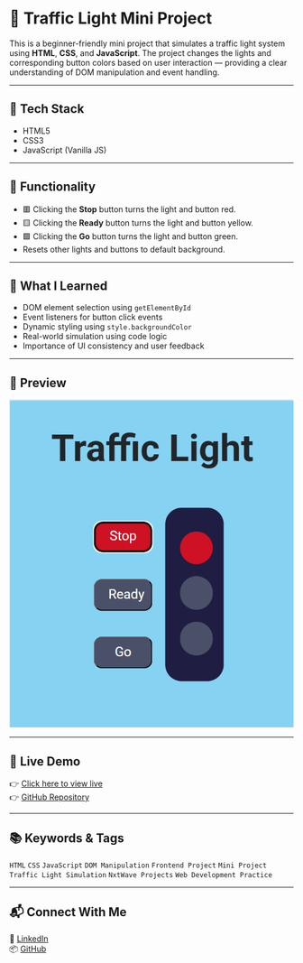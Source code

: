 # 🚦 Traffic Light Mini Project

This is a beginner-friendly mini project that simulates a traffic light system using **HTML**, **CSS**, and **JavaScript**. The project changes the lights and corresponding button colors based on user interaction — providing a clear understanding of DOM manipulation and event handling.

---

## 🔧 Tech Stack

- HTML5
- CSS3
- JavaScript (Vanilla JS)

---

## 🎯 Functionality

- 🟥 Clicking the **Stop** button turns the light and button red.
- 🟨 Clicking the **Ready** button turns the light and button yellow.
- 🟩 Clicking the **Go** button turns the light and button green.
- Resets other lights and buttons to default background.

---

## 🧠 What I Learned

- DOM element selection using `getElementById`
- Event listeners for button click events
- Dynamic styling using `style.backgroundColor`
- Real-world simulation using code logic
- Importance of UI consistency and user feedback

---

## 📸 Preview

![Traffic Light Preview](image_traffic_light.png)

---

## 🚀 Live Demo

👉 [Click here to view live](https://your-live-link.netlify.app/)  
👉 [GitHub Repository](https://github.com/praveenkumarkota-dev/traffic-light)

---

## 📚 Keywords & Tags

`HTML` `CSS` `JavaScript` `DOM Manipulation` `Frontend Project` `Mini Project` `Traffic Light Simulation` `NxtWave Projects` `Web Development Practice`

---

## 📬 Connect With Me

📍 [LinkedIn](https://www.linkedin.com/in/praveen-kumar-kota)  
📦 [GitHub](https://github.com/praveenkumarkota-dev)
